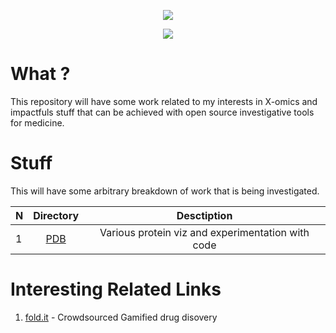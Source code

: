 <p align="center">
<a href="https://bit.ly/m0ham3dx" target="_blank">
  <img src="https://hits.seeyoufarm.com/api/count/incr/badge.svg?url=https%3A%2F%2Fgithub.com%2Fm0ham3dx%2FProteinViz&count_bg=%239D9400&title_bg=%237D0000&icon=obsstudio.svg&icon_color=%23E7E7E7&title=Mutants&edge_flat=false"/>
</a>
</p>

<p align="center">
<a href="https://bit.ly/m0ham3dx" target="_blank">
  <img src="https://media.giphy.com/media/Mb9qUCK3G0ipC2VXkj/giphy.gif"/>
</a>
</p>

# What ?

This repository will have some work related to my interests in X-omics and impactfuls stuff that can be achieved with open source investigative tools for medicine. 

# Stuff 

This will have some arbitrary breakdown of work that is being investigated. 

N | Directory | Desctiption
|---|:--:|:---:|
1 | [PDB](/PDB/) | Various protein viz and experimentation with code

# Interesting Related Links 

1. [fold.it](https://fold.it/) - Crowdsourced Gamified drug disovery 
